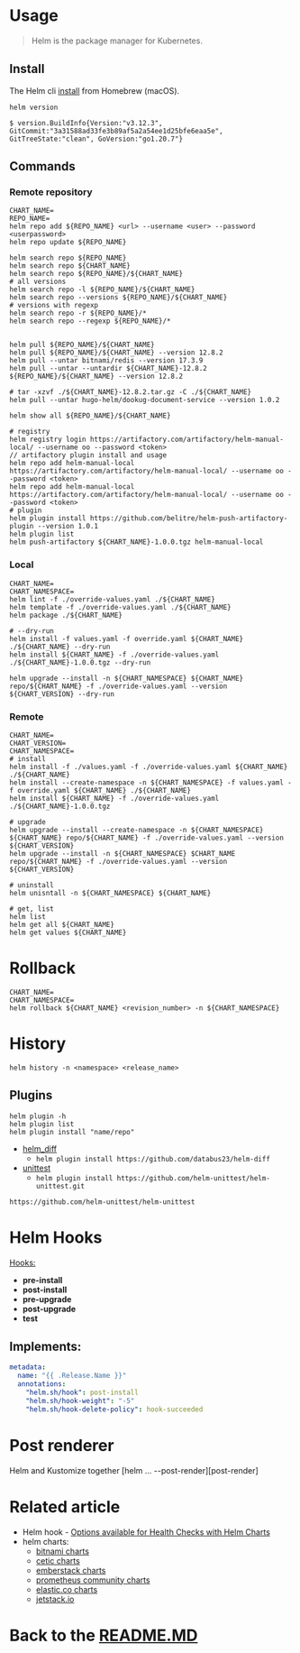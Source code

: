 # Usage

> Helm is the package manager for Kubernetes.

## Install

The Helm cli [install][helm_install] from Homebrew (macOS).

```shell
helm version

$ version.BuildInfo{Version:"v3.12.3", GitCommit:"3a31588ad33fe3b89af5a2a54ee1d25bfe6eaa5e", GitTreeState:"clean", GoVersion:"go1.20.7"}
```

## Commands

### Remote repository

```shell
CHART_NAME=
REPO_NAME=
helm repo add ${REPO_NAME} <url> --username <user> --password <userpassword>
helm repo update ${REPO_NAME}

helm search repo ${REPO_NAME}
helm search repo ${CHART_NAME}
helm search repo ${REPO_NAME}/${CHART_NAME}
# all versions
helm search repo -l ${REPO_NAME}/${CHART_NAME}
helm search repo --versions ${REPO_NAME}/${CHART_NAME}
# versions with regexp
helm search repo -r ${REPO_NAME}/*
helm search repo --regexp ${REPO_NAME}/*


helm pull ${REPO_NAME}/${CHART_NAME}
helm pull ${REPO_NAME}/${CHART_NAME} --version 12.8.2
helm pull --untar bitnami/redis --version 17.3.9
helm pull --untar --untardir ${CHART_NAME}-12.8.2 ${REPO_NAME}/${CHART_NAME} --version 12.8.2

# tar -xzvf ./${CHART_NAME}-12.8.2.tar.gz -C ./${CHART_NAME}
helm pull --untar hugo-helm/dookug-document-service --version 1.0.2

helm show all ${REPO_NAME}/${CHART_NAME}

# registry
helm registry login https://artifactory.com/artifactory/helm-manual-local/ --username oo --password <token>
// artifactory plugin install and usage
helm repo add helm-manual-local https://artifactory.com/artifactory/helm-manual-local/ --username oo --password <token>
helm repo add helm-manual-local https://artifactory.com/artifactory/helm-manual-local/ --username oo --password <token>
# plugin
helm plugin install https://github.com/belitre/helm-push-artifactory-plugin --version 1.0.1
helm plugin list
helm push-artifactory ${CHART_NAME}-1.0.0.tgz helm-manual-local
```

### Local

```shell
CHART_NAME=
CHART_NAMESPACE=
helm lint -f ./override-values.yaml ./${CHART_NAME}
helm template -f ./override-values.yaml ./${CHART_NAME}
helm package ./${CHART_NAME}

# --dry-run
helm install -f values.yaml -f override.yaml ${CHART_NAME} ./${CHART_NAME} --dry-run
helm install ${CHART_NAME} -f ./override-values.yaml ./${CHART_NAME}-1.0.0.tgz --dry-run

helm upgrade --install -n ${CHART_NAMESPACE} ${CHART_NAME} repo/${CHART_NAME} -f ./override-values.yaml --version ${CHART_VERSION} --dry-run
```

### Remote

```shell
CHART_NAME=
CHART_VERSION=
CHART_NAMESPACE=
# install
helm install -f ./values.yaml -f ./override-values.yaml ${CHART_NAME} ./${CHART_NAME}
helm install --create-namespace -n ${CHART_NAMESPACE} -f values.yaml -f override.yaml ${CHART_NAME} ./${CHART_NAME}
helm install ${CHART_NAME} -f ./override-values.yaml ./${CHART_NAME}-1.0.0.tgz

# upgrade
helm upgrade --install --create-namespace -n ${CHART_NAMESPACE} ${CHART_NAME} repo/${CHART_NAME} -f ./override-values.yaml --version ${CHART_VERSION}
helm upgrade --install -n ${CHART_NAMESPACE} $CHART_NAME repo/${CHART_NAME} -f ./override-values.yaml --version ${CHART_VERSION}

# uninstall
helm unisntall -n ${CHART_NAMESPACE} ${CHART_NAME}

# get, list
helm list
helm get all ${CHART_NAME}
helm get values ${CHART_NAME}
```

# Rollback

```shell
CHART_NAME=
CHART_NAMESPACE=
helm rollback ${CHART_NAME} <revision_number> -n ${CHART_NAMESPACE}
```

# History

```shell
helm history -n <namespace> <release_name>
```

## Plugins

```shell
helm plugin -h
helm plugin list
helm plugin install "name/repo"
```

* [helm_diff][helm_diff]
    * `helm plugin install https://github.com/databus23/helm-diff`
* [unittest][unittest]
    * `helm plugin install https://github.com/helm-unittest/helm-unittest.git`

```shell
https://github.com/helm-unittest/helm-unittest
```

# Helm Hooks

[Hooks:][helm_hooks]

* **pre-install**
* **post-install**
* **pre-upgrade**
* **post-upgrade**
* **test**

## Implements:

```yaml
metadata:
  name: "{{ .Release.Name }}"
  annotations:
    "helm.sh/hook": post-install
    "helm.sh/hook-weight": "-5"
    "helm.sh/hook-delete-policy": hook-succeeded
```

# Post renderer

Helm and Kustomize together [helm ... --post-render][post-render]

# Related article

* Helm hook - [Options available for Health Checks with Helm Charts][helm_hooks]
* helm charts:
    * [bitnami charts][bitnami_charts]
    * [cetic charts][cetic_charts]
    * [emberstack charts][emberstack_charts]
    * [prometheus community charts][prometheus_community_charts]
    * [elastic.co charts][elastic_charts]
    * [jetstack.io][jetstack_charts]

# Back to the [README.MD][readme]

[readme]:<../README.MD>

[helm_install]:<https://helm.sh/docs/intro/install/>

[helm_hooks]:<https://chrisharwell94.medium.com/options-available-for-health-checks-with-helm-charts-b139f26f70aa>

[post_render]:<https://github.com/thomastaylor312/advanced-helm-demos/tree/master/post-render>

[helm_diff]:<https://github.com/databus23/helm-diff>

[unittest]:<https://github.com/helm-unittest/helm-unittest>

[cetic_charts]:<https://github.com/cetic/helm-charts>

[bitnami_charts]:<https://charts.bitnami.com/bitnami>

[emberstack_charts]:<https://github.com/emberstack/helm-charts>

[prometheus_community_charts]:<https://github.com/prometheus-community/helm-charts/tree/main/charts>

[elastic_charts]:<https://helm.elastic.co>

[jetstack_charts]:<https://charts.jetstack.io>
